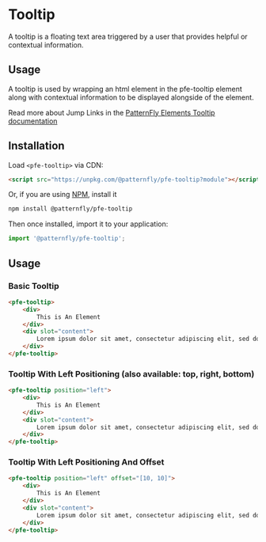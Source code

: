 # Tooltip
A tooltip is a floating text area triggered by a user that provides helpful or contextual information.

## Usage
A tooltip is used by wrapping an html element in the pfe-tooltip element along with contextual information to be displayed alongside of the element.  

Read more about Jump Links in the [PatternFly Elements Tooltip documentation](https://patternflyelements.org/components/tooltip)

##  Installation

Load `<pfe-tooltip>` via CDN:

```html
<script src="https://unpkg.com/@patternfly/pfe-tooltip?module"></script>
```

Or, if you are using [NPM](https://npm.im), install it

```bash
npm install @patternfly/pfe-tooltip
```

Then once installed, import it to your application:

```js
import '@patternfly/pfe-tooltip';
```

## Usage


### Basic Tooltip 
```html
<pfe-tooltip>
    <div>
        This is An Element 
    </div>
    <div slot="content">
        Lorem ipsum dolor sit amet, consectetur adipiscing elit, sed do eiusmod tempor incididunt ut labore et dolore magna aliqua. Mi eget mauris pharetra et ultrices.
    </div>
</pfe-tooltip>
```

### Tooltip With Left Positioning (also available: top, right, bottom)
```html
<pfe-tooltip position="left">
    <div>
        This is An Element 
    </div>
    <div slot="content">
        Lorem ipsum dolor sit amet, consectetur adipiscing elit, sed do eiusmod tempor incididunt ut labore et dolore magna aliqua. Mi eget mauris pharetra et ultrices.
    </div>
</pfe-tooltip>
```

### Tooltip With Left Positioning And Offset
```html
<pfe-tooltip position="left" offset="[10, 10]">
    <div>
        This is An Element 
    </div>
    <div slot="content">
        Lorem ipsum dolor sit amet, consectetur adipiscing elit, sed do eiusmod tempor incididunt ut labore et dolore magna aliqua. Mi eget mauris pharetra et ultrices.
    </div>
</pfe-tooltip>
```
